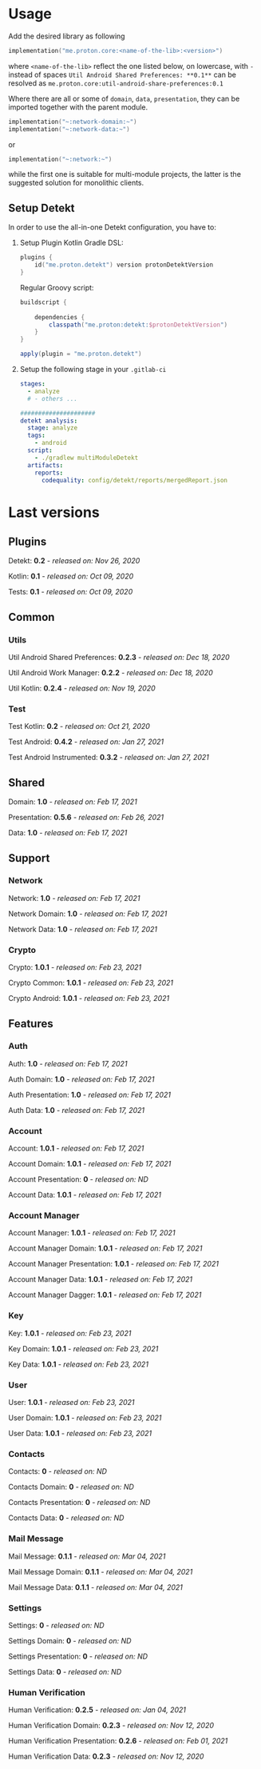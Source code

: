 # Usage
Add the desired library as following
```kotlin
implementation("me.proton.core:<name-of-the-lib>:<version>")
```
where `<name-of-the-lib>` reflect the one listed below, on lowercase, with `-` instead of spaces
`Util Android Shared Preferences: **0.1**` can be resolved as `me.proton.core:util-android-share-preferences:0.1`

Where there are all or some of `domain`, `data`, `presentation`, they can be imported together with the parent module.
```kotlin
implementation("~:network-domain:~")
implementation("~:network-data:~")
```
or
```kotlin
implementation("~:network:~")
```
while the first one is suitable for multi-module projects, the latter is the suggested solution for monolithic clients.

## Setup Detekt
In order to use the all-in-one Detekt configuration, you have to:

1. Setup Plugin
    Kotlin Gradle DSL:
    ```kotlin
    plugins {
        id("me.proton.detekt") version protonDetektVersion
    }
    ```
    Regular Groovy script:
    ```groovy
    buildscript {
      
        dependencies {
            classpath("me.proton:detekt:$protonDetektVersion")
        }
    }
    
    apply(plugin = "me.proton.detekt")
    ```
    
2. Setup the following stage in your `.gitlab-ci`

    ```yaml
    stages:
      - analyze
      # - others ...
    
    #####################
    detekt analysis:
      stage: analyze
      tags:
        - android
      script:
        - ./gradlew multiModuleDetekt
      artifacts:
        reports:
          codequality: config/detekt/reports/mergedReport.json
    ```

    


# Last versions

## Plugins

Detekt: **0.2** - _released on: Nov 26, 2020_

Kotlin: **0.1** - _released on: Oct 09, 2020_

Tests: **0.1** - _released on: Oct 09, 2020_

## Common

### Utils

Util Android Shared Preferences: **0.2.3** - _released on: Dec 18, 2020_

Util Android Work Manager: **0.2.2** - _released on: Dec 18, 2020_

Util Kotlin: **0.2.4** - _released on: Nov 19, 2020_

### Test

Test Kotlin: **0.2** - _released on: Oct 21, 2020_

Test Android: **0.4.2** - _released on: Jan 27, 2021_

Test Android Instrumented: **0.3.2** - _released on: Jan 27, 2021_

## Shared

Domain: **1.0** - _released on: Feb 17, 2021_

Presentation: **0.5.6** - _released on: Feb 26, 2021_

Data: **1.0** - _released on: Feb 17, 2021_

## Support

### Network

Network: **1.0** - _released on: Feb 17, 2021_

Network Domain: **1.0** - _released on: Feb 17, 2021_

Network Data: **1.0** - _released on: Feb 17, 2021_

### Crypto

Crypto: **1.0.1** - _released on: Feb 23, 2021_

Crypto Common: **1.0.1** - _released on: Feb 23, 2021_

Crypto Android: **1.0.1** - _released on: Feb 23, 2021_

## Features

### Auth

Auth: **1.0** - _released on: Feb 17, 2021_

Auth Domain: **1.0** - _released on: Feb 17, 2021_

Auth Presentation: **1.0** - _released on: Feb 17, 2021_

Auth Data: **1.0** - _released on: Feb 17, 2021_

### Account

Account: **1.0.1** - _released on: Feb 17, 2021_

Account Domain: **1.0.1** - _released on: Feb 17, 2021_

Account Presentation: **0** - _released on: ND_

Account Data: **1.0.1** - _released on: Feb 17, 2021_


### Account Manager

Account Manager: **1.0.1** - _released on: Feb 17, 2021_

Account Manager Domain: **1.0.1** - _released on: Feb 17, 2021_

Account Manager Presentation: **1.0.1** - _released on: Feb 17, 2021_

Account Manager Data: **1.0.1** - _released on: Feb 17, 2021_

Account Manager Dagger: **1.0.1** - _released on: Feb 17, 2021_

### Key

Key: **1.0.1** - _released on: Feb 23, 2021_

Key Domain: **1.0.1** - _released on: Feb 23, 2021_

Key Data: **1.0.1** - _released on: Feb 23, 2021_

### User

User: **1.0.1** - _released on: Feb 23, 2021_

User Domain: **1.0.1** - _released on: Feb 23, 2021_

User Data: **1.0.1** - _released on: Feb 23, 2021_

### Contacts

Contacts: **0** - _released on: ND_

Contacts Domain: **0** - _released on: ND_

Contacts Presentation: **0** - _released on: ND_

Contacts Data: **0** - _released on: ND_

### Mail Message

Mail Message: **0.1.1** - _released on: Mar 04, 2021_

Mail Message Domain: **0.1.1** - _released on: Mar 04, 2021_

Mail Message Data: **0.1.1** - _released on: Mar 04, 2021_

### Settings

Settings: **0** - _released on: ND_

Settings Domain: **0** - _released on: ND_

Settings Presentation: **0** - _released on: ND_

Settings Data: **0** - _released on: ND_

### Human Verification

Human Verification: **0.2.5** - _released on: Jan 04, 2021_

Human Verification Domain: **0.2.3** - _released on: Nov 12, 2020_

Human Verification Presentation: **0.2.6** - _released on: Feb 01, 2021_

Human Verification Data: **0.2.3** - _released on: Nov 12, 2020_
